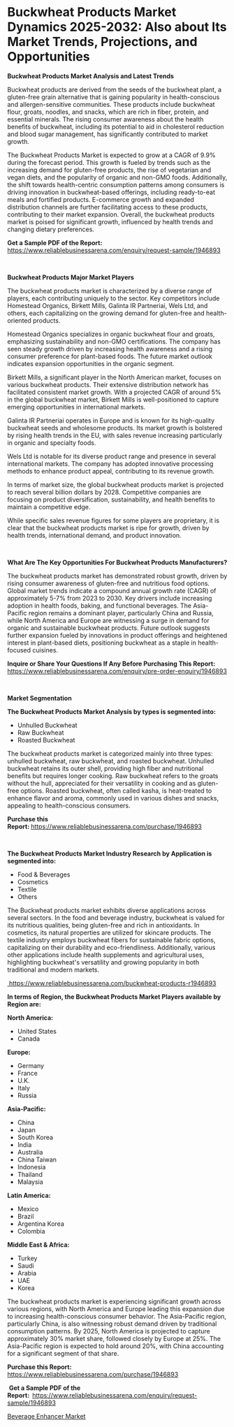 <p><h1>Buckwheat Products Market Dynamics 2025-2032: Also about Its Market Trends, Projections, and Opportunities</h1></p><p><strong>Buckwheat Products Market Analysis and Latest Trends</strong></p>
<p><p>Buckwheat products are derived from the seeds of the buckwheat plant, a gluten-free grain alternative that is gaining popularity in health-conscious and allergen-sensitive communities. These products include buckwheat flour, groats, noodles, and snacks, which are rich in fiber, protein, and essential minerals. The rising consumer awareness about the health benefits of buckwheat, including its potential to aid in cholesterol reduction and blood sugar management, has significantly contributed to market growth.</p><p>The Buckwheat Products Market is expected to grow at a CAGR of 9.9% during the forecast period. This growth is fueled by trends such as the increasing demand for gluten-free products, the rise of vegetarian and vegan diets, and the popularity of organic and non-GMO foods. Additionally, the shift towards health-centric consumption patterns among consumers is driving innovation in buckwheat-based offerings, including ready-to-eat meals and fortified products. E-commerce growth and expanded distribution channels are further facilitating access to these products, contributing to their market expansion. Overall, the buckwheat products market is poised for significant growth, influenced by health trends and changing dietary preferences.</p></p>
<p><strong>Get a Sample PDF of the Report:&nbsp;</strong> <a href="https://www.reliablebusinessarena.com/enquiry/request-sample/1946893?utm_campaign=1841&utm_medium=2&utm_source=Github&utm_content=ia&utm_term=15022025&utm_id=buckwheat-products">https://www.reliablebusinessarena.com/enquiry/request-sample/1946893</a></p>
<p>&nbsp;</p>
<p><strong>Buckwheat Products Major Market Players</strong></p>
<p><p>The buckwheat products market is characterized by a diverse range of players, each contributing uniquely to the sector. Key competitors include Homestead Organics, Birkett Mills, Galinta IR Partneriai, Wels Ltd, and others, each capitalizing on the growing demand for gluten-free and health-oriented products.</p><p>Homestead Organics specializes in organic buckwheat flour and groats, emphasizing sustainability and non-GMO certifications. The company has seen steady growth driven by increasing health awareness and a rising consumer preference for plant-based foods. The future market outlook indicates expansion opportunities in the organic segment.</p><p>Birkett Mills, a significant player in the North American market, focuses on various buckwheat products. Their extensive distribution network has facilitated consistent market growth. With a projected CAGR of around 5% in the global buckwheat market, Birkett Mills is well-positioned to capture emerging opportunities in international markets.</p><p>Galinta IR Partneriai operates in Europe and is known for its high-quality buckwheat seeds and wholesome products. Its market growth is bolstered by rising health trends in the EU, with sales revenue increasing particularly in organic and specialty foods.</p><p>Wels Ltd is notable for its diverse product range and presence in several international markets. The company has adopted innovative processing methods to enhance product appeal, contributing to its revenue growth.</p><p>In terms of market size, the global buckwheat products market is projected to reach several billion dollars by 2028. Competitive companies are focusing on product diversification, sustainability, and health benefits to maintain a competitive edge.</p><p>While specific sales revenue figures for some players are proprietary, it is clear that the buckwheat products market is ripe for growth, driven by health trends, international demand, and product innovation.</p></p>
<p>&nbsp;</p>
<p><strong>What Are The Key Opportunities For Buckwheat Products Manufacturers?</strong></p>
<p><p>The buckwheat products market has demonstrated robust growth, driven by rising consumer awareness of gluten-free and nutritious food options. Global market trends indicate a compound annual growth rate (CAGR) of approximately 5-7% from 2023 to 2030. Key drivers include increasing adoption in health foods, baking, and functional beverages. The Asia-Pacific region remains a dominant player, particularly China and Russia, while North America and Europe are witnessing a surge in demand for organic and sustainable buckwheat products. Future outlook suggests further expansion fueled by innovations in product offerings and heightened interest in plant-based diets, positioning buckwheat as a staple in health-focused cuisines.</p></p>
<p><strong>Inquire or Share Your Questions If Any Before Purchasing This Report:</strong> <a href="https://www.reliablebusinessarena.com/enquiry/pre-order-enquiry/1946893?utm_campaign=1841&utm_medium=2&utm_source=Github&utm_content=ia&utm_term=15022025&utm_id=buckwheat-products">https://www.reliablebusinessarena.com/enquiry/pre-order-enquiry/1946893</a></p>
<p>&nbsp;</p>
<p><strong>Market Segmentation</strong></p>
<p><strong>The Buckwheat Products Market Analysis by types is segmented into:</strong></p>
<p><ul><li>Unhulled Buckwheat</li><li>Raw Buckwheat</li><li>Roasted Buckwheat</li></ul></p>
<p><p>The buckwheat products market is categorized mainly into three types: unhulled buckwheat, raw buckwheat, and roasted buckwheat. Unhulled buckwheat retains its outer shell, providing high fiber and nutritional benefits but requires longer cooking. Raw buckwheat refers to the groats without the hull, appreciated for their versatility in cooking and as gluten-free options. Roasted buckwheat, often called kasha, is heat-treated to enhance flavor and aroma, commonly used in various dishes and snacks, appealing to health-conscious consumers.</p></p>
<p><strong>Purchase this Report:&nbsp;</strong><a href="https://www.reliablebusinessarena.com/purchase/1946893?utm_campaign=1841&utm_medium=2&utm_source=Github&utm_content=ia&utm_term=15022025&utm_id=buckwheat-products">https://www.reliablebusinessarena.com/purchase/1946893</a></p>
<p>&nbsp;</p>
<p><strong>The Buckwheat Products Market Industry Research by Application is segmented into:</strong></p>
<p><ul><li>Food & Beverages</li><li>Cosmetics</li><li>Textile</li><li>Others</li></ul></p>
<p><p>The Buckwheat products market exhibits diverse applications across several sectors. In the food and beverage industry, buckwheat is valued for its nutritious qualities, being gluten-free and rich in antioxidants. In cosmetics, its natural properties are utilized for skincare products. The textile industry employs buckwheat fibers for sustainable fabric options, capitalizing on their durability and eco-friendliness. Additionally, various other applications include health supplements and agricultural uses, highlighting buckwheat's versatility and growing popularity in both traditional and modern markets.</p></p>
<p><a href="https://www.reliablebusinessarena.com/buckwheat-products-r1946893?utm_campaign=1841&utm_medium=2&utm_source=Github&utm_content=ia&utm_term=15022025&utm_id=buckwheat-products">&nbsp;https://www.reliablebusinessarena.com/buckwheat-products-r1946893</a></p>
<p><strong>In terms of Region, the Buckwheat Products Market Players available by Region are:</strong></p>
<p>
    <p> <strong> North America: </strong>
        <ul>
            <li>United States</li>
            <li>Canada</li>
        </ul>
        </p> 
    <p> <strong> Europe: </strong>
        <ul>
            <li>Germany</li>
            <li>France</li>
            <li>U.K.</li>
            <li>Italy</li>
            <li>Russia</li>
        </ul>
        </p> 
    <p> <strong> Asia-Pacific: </strong>
        <ul>
            <li>China</li>
            <li>Japan</li>
            <li>South Korea</li>
            <li>India</li>
            <li>Australia</li>
            <li>China Taiwan</li>
            <li>Indonesia</li>
            <li>Thailand</li>
            <li>Malaysia</li>
        </ul>
        </p> 
    <p> <strong> Latin America: </strong>
        <ul>
            <li>Mexico</li>
            <li>Brazil</li>
            <li>Argentina Korea</li>
            <li>Colombia</li>
        </ul>
        </p> 
    <p> <strong> Middle East & Africa: </strong>
        <ul>
            <li>Turkey</li>
            <li>Saudi</li>
            <li>Arabia</li>
            <li>UAE</li>
            <li>Korea</li>
        </ul>
    </p>
    </p>
<p><p>The buckwheat products market is experiencing significant growth across various regions, with North America and Europe leading this expansion due to increasing health-conscious consumer behavior. The Asia-Pacific region, particularly China, is also witnessing robust demand driven by traditional consumption patterns. By 2025, North America is projected to capture approximately 30% market share, followed closely by Europe at 25%. The Asia-Pacific region is expected to hold around 20%, with China accounting for a significant segment of that share.</p></p>
<p><strong>Purchase this Report: </strong><a href="https://www.reliablebusinessarena.com/purchase/1946893?utm_campaign=1841&utm_medium=2&utm_source=Github&utm_content=ia&utm_term=15022025&utm_id=buckwheat-products">https://www.reliablebusinessarena.com/purchase/1946893</a></p>
<p>&nbsp;<strong>Get a Sample PDF of the Report:&nbsp;&nbsp;</strong><a href="https://www.reliablebusinessarena.com/enquiry/request-sample/1946893?utm_campaign=1841&utm_medium=2&utm_source=Github&utm_content=ia&utm_term=15022025&utm_id=buckwheat-products">https://www.reliablebusinessarena.com/enquiry/request-sample/1946893</a></p>
<p><strong></strong></p>
<p><p><a href="https://github.com/julyju69/Market-Research-Report-List-6/blob/main/beverage-enhancer-market.md?utm_campaign=1841&utm_medium=2&utm_source=Github&utm_content=ia&utm_term=15022025&utm_id=buckwheat-products">Beverage Enhancer Market</a></p></p>